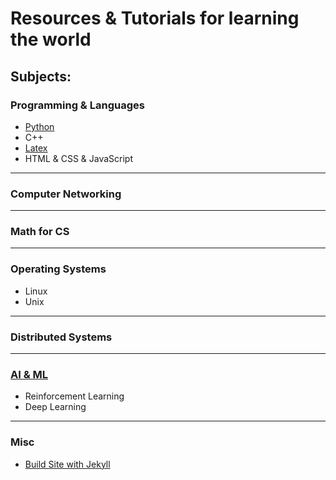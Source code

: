 
# Resources &amp; Tutorials for learning the world

## Subjects:

### Programming & Languages
* [Python](https://github.com/feiwang20/my-weapon.wiki.git)
* C++
* [Latex](https://github.com/feiwang20/my-weapon.wiki.git)
* HTML & CSS & JavaScript

---
### Computer Networking
---
### Math for CS

---
### Operating Systems
* Linux
* Unix

---
### Distributed Systems

---
### [AI & ML](https://github.com/feiwang20/my-weapon.wiki.git)
* Reinforcement Learning
* Deep Learning

---
### Misc
* [Build Site with Jekyll](https://github.com/feiwang20/my-weapon.wiki.git)

